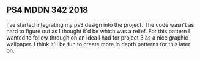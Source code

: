 ## PS4 MDDN 342 2018

I've started integrating my ps3 design into the project. The code wasn't as hard to figure out as I thought it'd be which was a relief. 
For this pattern I wanted to follow through on an idea I had for project 3 as a nice graphic wallpaper. I think it'll be fun to create more in depth patterns for this later on.